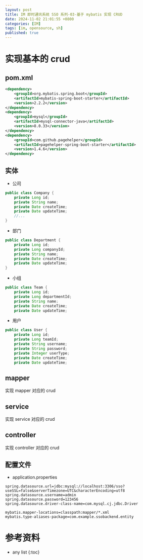```yaml
---
layout: post
title: IM 即时通讯系统 SSO 系列-03-基于 mybatis 实现 CRUD
date: 2024-11-02 21:01:55 +0800
categories: [IM]
tags: [im, opensource, sh]
published: true
---
```


# 实现基本的 crud

## pom.xml

```xml
<dependency>
	<groupId>org.mybatis.spring.boot</groupId>
	<artifactId>mybatis-spring-boot-starter</artifactId>
	<version>2.2.2</version>
</dependency>
<dependency>
	<groupId>mysql</groupId>
	<artifactId>mysql-connector-java</artifactId>
	<version>8.0.33</version>
</dependency>
<dependency>
	<groupId>com.github.pagehelper</groupId>
	<artifactId>pagehelper-spring-boot-starter</artifactId>
	<version>1.4.6</version>
</dependency>
```

## 实体

- 公司

```java
public class Company {
    private Long id;
    private String name;
    private Date createTime;
    private Date updateTime;
    //...
}
```

- 部门

```java
public class Department {
    private Long id;
    private Long companyId;
    private String name;
    private Date createTime;
    private Date updateTime;
}
```

- 小组

```java
public class Team {
    private Long id;
    private Long departmentId;
    private String name;
    private Date createTime;
    private Date updateTime;
```

- 用户

```java
public class User {
    private Long id;
    private Long teamId;
    private String username;
    private String password;
    private Integer userType;
    private Date createTime;
    private Date updateTime;
```

## mapper

实现 mapper 对应的 crud

## service

实现 service 对应的 crud

## controller

实现 controller 对应的 crud

## 配置文件

- application.properties

```properties
spring.datasource.url=jdbc:mysql://localhost:3306/sso?useSSL=false&serverTimezone=UTC&characterEncoding=utf8
spring.datasource.username=admin
spring.datasource.password=123456
spring.datasource.driver-class-name=com.mysql.cj.jdbc.Driver

mybatis.mapper-locations=classpath:mapper/*.xml
mybatis.type-aliases-package=com.example.ssobackend.entity
```

# 参考资料

* any list
{:toc}